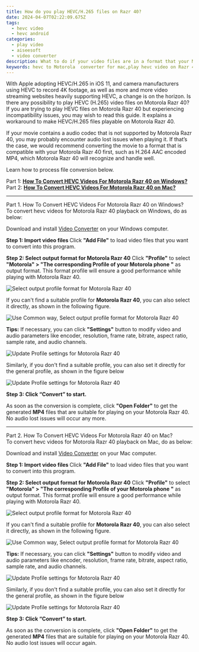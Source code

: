 ```yaml
---
title: How do you play HEVC/H.265 files on Razr 40?
date: 2024-04-07T02:22:09.675Z
tags: 
  - hevc video
  - hevc android
categories: 
  - play video
  - aiseesoft
  - video converter
description: What to do if your video files are in a format that your Motorola Razr 40 doesn’t support? Convert them first!!! Learn how to convert HEVC H.265 files for playing with Motorola Razr 40 smoothly.
keywords: hevc to Motorola  converter for mac,play hevc video on Razr 40,hevc to Motorola Razr 40 converter for mac,hevc to Motorola  converter for windows,x256 playback on Motorola Razr 40,encode h.265 for Motorola ,h265 to h264 converter android,convert 4k video to 1080p android,hevc converter android 2018,h.265 hevc video converter for android,video converter 720p to 1080p in android,hevc codec vlc android
---
```



<div class="atpl-content atpl-for-aiseesoft-video-converter play-hevc-video-on-android">

<div class="atpl-post-description-part-1">
<div class="tpl-content-sub-paragraph-normal">
  <p>
    With Apple adopting HEVC/H.265 in iOS 11, and camera manufacturers using HEVC to record 4K footage, as well as more and more video streaming websites heavily supporting HEVC, a change is on the horizon. Is there any possibility to play HEVC (H.265) video files on Motorola Razr 40? If you are trying to play HEVC files on Motorola Razr 40 but experiencing incompatibility issues, you may wish to read this guide. It explains a workaround to make HEVC/H.265 files playable on Motorola Razr 40.
  </p>
</div>
</div>

<div class="atpl-post-device-model-description">

</div>



<div class="atpl-post-description-part-2">
<div class="tpl-content-sub-paragraph-content">
  <p>
      If your movie contains a audio codec that is not supported by Motorola Razr 40, you may probably encounter audio lost issues when playing it. If that’s the case, we would recommend converting the movie to a format that is compatible with your Motorola Razr 40 first, such as H.264 AAC encoded MP4, which Motorola Razr 40 will recognize and handle well.
  </p>
  <p>
      Learn how to process file conversion below.
  </p>
</div>
</div>


Part 1: <strong><a href="#p1">How To Convert HEVC Videos For Motorola Razr 40 on Windows?</a></strong>
Part 2: <strong><a href="#p2">How To Convert HEVC Videos For Motorola Razr 40 on Mac?</a></strong>



<!-- Part 1 -->
<a id="p1" name="p1" ></a><hr>

<div class="atpl-step-part-style">Part 1. How To Convert HEVC Videos For Motorola Razr 40 on Windows?</div>
To convert hevc videos for Motorola Razr 40 playback on Windows, do as below:

Download and install <a class="atpl-step-content-a-style" href="https://tools.techidaily.com/aiseesoft-total-video-converter/" >Video Converter</a> on your Windows computer.

<strong>Step 1: Import video files </strong>
Click <b>"Add File"</b> to load video files that you want to convert into this program.

<strong>Step 2: Select output format for Motorola Razr 40</strong>
Click <b>"Profile"</b> to select <b>"Motorola" > "The corresponding Profile of your Motorola phone "</b> as output format. This format profile will ensure a good performance while playing with Motorola Razr 40.

<img src="https://tools.techidaily.com/images/apps/aiseesoft/video-converter/devices/moto/fv.mp4/win/profile-2.png" class="atpl-imgstyle" alt="Select output profile format for Motorola Razr 40" />

If you can't find a suitable profile for **Motorola Razr 40**, you can also select it directly, as shown in the following figure.

<img src="https://tools.techidaily.com/images/apps/aiseesoft/video-converter/devices/common_android/fv.mp4/win/profile.png" class="atpl-imgstyle" alt="Use Common way, Select output profile format for Motorola Razr 40" />

<strong>Tips:</strong>
If necessary, you can click <b>"Settings"</b> button to modify video and audio parameters like encoder, resolution, frame rate, bitrate, aspect ratio, sample rate, and audio channels. 

<img src="https://tools.techidaily.com/images/apps/aiseesoft/video-converter/devices/moto/fv.mp4/win/settings.png" class="atpl-imgstyle"  alt="Update Profile settings for Motorola Razr 40" />

Similarly, if you don't find a suitable profile, you can also set it directly for the general profile, as shown in the figure below

<img src="https://tools.techidaily.com/images/apps/aiseesoft/video-converter/devices/common_android/fv.mp4/win/settings.png" class="atpl-imgstyle"  alt="Update Profile settings for Motorola Razr 40" />

<strong>Step 3: Click “Convert” to start.</strong>

As soon as the conversion is complete, click <b>"Open Folder"</b> to get the generated <b>MP4</b> files that are suitable for playing on your Motorola Razr 40. No audio lost issues will occur any more.

<!-- Part 2 -->
<a id="p2" name="p2"></a><hr>

<div class="atpl-step-part-style">Part 2. How To Convert HEVC Videos For Motorola Razr 40 on Mac?</div>
To convert hevc videos for Motorola Razr 40 playback on Mac, do as below:

Download and install <a class="atpl-step-content-a-style" href="https://tools.techidaily.com/aiseesoft-total-video-converter/" >Video Converter</a> on your Mac computer.

<strong>Step 1: Import video files </strong>
Click <b>"Add File"</b> to load video files that you want to convert into this program.

<strong>Step 2: Select output format for Motorola Razr 40</strong>
Click <b>"Profile"</b> to select <b>"Motorola" > "The corresponding Profile of your Motorola phone "</b> as output format. This format profile will ensure a good performance while playing with Motorola Razr 40.

<img src="https://tools.techidaily.com/images/apps/aiseesoft/video-converter/devices/moto/fv.mp4/mac/profile.png" class="atpl-imgstyle" alt="Select output profile format for Motorola Razr 40" />

If you can't find a suitable profile for **Motorola Razr 40**, you can also select it directly, as shown in the following figure.

<img src="https://tools.techidaily.com/images/apps/aiseesoft/video-converter/devices/common_android/fv.mp4/mac/profile.png" class="atpl-imgstyle" alt="Use Common way, Select output profile format for Motorola Razr 40" />

<strong>Tips:</strong>
If necessary, you can click <b>"Settings"</b> button to modify video and audio parameters like encoder, resolution, frame rate, bitrate, aspect ratio, sample rate, and audio channels. 

<img src="https://tools.techidaily.com/images/apps/aiseesoft/video-converter/devices/moto/fv.mp4/mac/settings.png" class="atpl-imgstyle"  alt="Update Profile settings for Motorola Razr 40" />

Similarly, if you don't find a suitable profile, you can also set it directly for the general profile, as shown in the figure below

<img src="https://tools.techidaily.com/images/apps/aiseesoft/video-converter/devices/common_android/fv.mp4/win/settings.png" class="atpl-imgstyle"  alt="Update Profile settings for Motorola Razr 40" />

<strong>Step 3: Click “Convert” to start.</strong>

As soon as the conversion is complete, click <b>"Open Folder"</b> to get the generated <b>MP4</b> files that are suitable for playing on your Motorola Razr 40. No audio lost issues will occur again.


<ins class="adsbygoogle"
     style="display:block"
     data-ad-client="ca-pub-7571918770474297"
     data-ad-slot="8358498916"
     data-ad-format="auto"
     data-full-width-responsive="true"></ins>


</div>